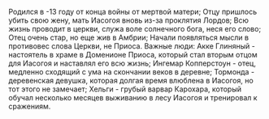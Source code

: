 Родился в -13 году от конца войны от мертвой матери;
Отцу пришлось убить свою жену, мать Иасогоя вновь из-за проклятия Лордов;
Всю жизнь проводит в церкви, служа воле солнечного бога, неся его слово;
Отец очень стар, но еще жив в Амбрии;
Начали появляться мысли в противовес слова Церкви, не Приоса.
Важные люди:
Акке Глиняный - настоятель в храме в Доменионе Приоса, который стал вторым отцом для Иасогоя и наставлял его всю жизнь;
Ингемар Копперстоун - отец, медленно сходящий с ума на скончании веков в деревне;
Тормонда - деревенская девушка, которая долгая время влюблена в Иасогоя, но тот этого не замечает;
Хельги - грубый варвар Карохара, который обучал несколько месяцев выживанию в лесу Иасогоя и тренировал к сражениям.